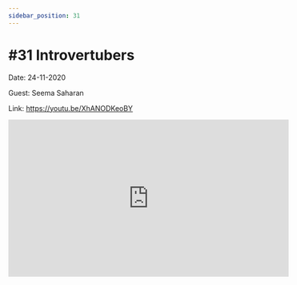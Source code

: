 ```yaml
---
sidebar_position: 31
---
```


# #31 Introvertubers

Date: 24-11-2020

Guest: Seema Saharan

Link: https://youtu.be/XhANODKeoBY

<iframe width="560" height="315" src="https://www.youtube.com/embed/XhANODKeoBY" title="YouTube video player" frameborder="0" allow="accelerometer; autoplay; clipboard-write; encrypted-media; gyroscope; picture-in-picture; web-share" allowfullscreen></iframe>